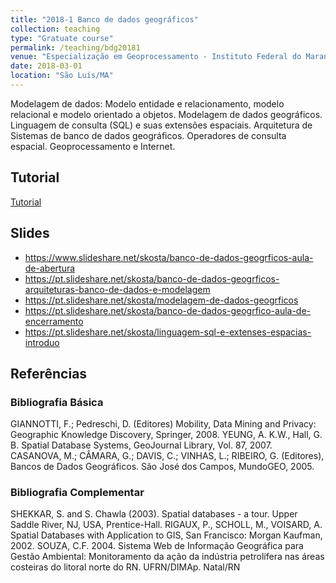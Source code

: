 ```yaml
---
title: "2018-1 Banco de dados geográficos"
collection: teaching
type: "Gratuate course"
permalink: /teaching/bdg20181
venue: "Especialização em Geoprocessamento - Instituto Federal do Maranhão"
date: 2018-03-01
location: "São Luís/MA"
---
```


Modelagem de dados: Modelo entidade e relacionamento, modelo relacional e modelo orientado a objetos. Modelagem de dados geográficos. Linguagem de consulta (SQL) e suas extensões espaciais. Arquitetura de Sistemas de banco de dados geográficos. Operadores de consulta espacial. Geoprocessamento e Internet.

## Tutorial

[Tutorial](tutorialbdg.html)

## Slides

* https://www.slideshare.net/skosta/banco-de-dados-geogrficos-aula-de-abertura
* https://pt.slideshare.net/skosta/banco-de-dados-geogrficos-arquiteturas-banco-de-dados-e-modelagem
* https://pt.slideshare.net/skosta/modelagem-de-dados-geogrficos
* https://pt.slideshare.net/skosta/banco-de-dados-geogrfico-aula-de-encerramento
* https://pt.slideshare.net/skosta/linguagem-sql-e-extenses-espacias-introduo

## Referências

### Bibliografia Básica

GIANNOTTI, F.; Pedreschi, D. (Editores) Mobility, Data Mining and Privacy: Geographic Knowledge Discovery, Springer, 2008.
YEUNG, A. K.W., Hall, G. B. Spatial Database Systems, GeoJournal Library, Vol. 87, 2007.
CASANOVA, M.; CÂMARA, G.; DAVIS, C.; VINHAS, L.; RIBEIRO, G. (Editores), Bancos de Dados Geográficos. São José dos Campos, MundoGEO, 2005.

### Bibliografia Complementar

SHEKKAR, S. and S. Chawla (2003). Spatial databases - a tour. Upper Saddle River, NJ, USA, Prentice-Hall.
RIGAUX, P., SCHOLL, M., VOISARD, A. Spatial Databases with Application to GIS, San Francisco: Morgan Kaufman, 2002.
SOUZA, C.F. 2004. Sistema Web de Informação Geográfica para Gestão Ambiental: Monitoramento da ação da indústria petrolífera nas áreas costeiras do litoral norte do RN. UFRN/DIMAp. Natal/RN




